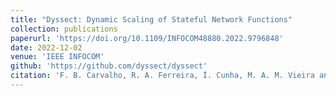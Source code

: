 ```yaml
---
title: "Dyssect: Dynamic Scaling of Stateful Network Functions"
collection: publications
paperurl: 'https://doi.org/10.1109/INFOCOM48880.2022.9796848'
date: 2022-12-02
venue: 'IEEE INFOCOM'
github: 'https://github.com/dyssect/dyssect'
citation: 'F. B. Carvalho, R. A. Ferreira, Í. Cunha, M. A. M. Vieira and M. K. Ramanathan. &quot;Dyssect: Dynamic Scaling of Stateful Network Functions.&quot; <i>IEEE INFOCOM 2022 </i>.'
---
```

